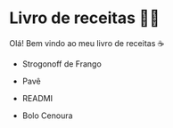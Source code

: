 # Livro de receitas :woman_cook:

Olá! Bem vindo ao meu livro de receitas :coffee:

- Strogonoff de Frango

- Pavê
- READMI



- Bolo Cenoura

  
